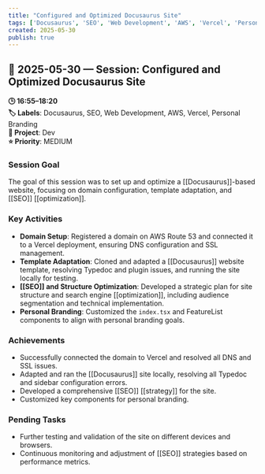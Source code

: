```yaml
---
title: "Configured and Optimized Docusaurus Site"
tags: ['Docusaurus', 'SEO', 'Web Development', 'AWS', 'Vercel', 'Personal Branding']
created: 2025-05-30
publish: true
---
```


## 📅 2025-05-30 — Session: Configured and Optimized Docusaurus Site

**🕒 16:55–18:20**  
**🏷️ Labels**: Docusaurus, SEO, Web Development, AWS, Vercel, Personal Branding  
**📂 Project**: Dev  
**⭐ Priority**: MEDIUM  


### Session Goal
The goal of this session was to set up and optimize a [[Docusaurus]]-based website, focusing on domain configuration, template adaptation, and [[SEO]] [[optimization]].

### Key Activities
- **Domain Setup**: Registered a domain on AWS Route 53 and connected it to a Vercel deployment, ensuring DNS configuration and SSL management.
- **Template Adaptation**: Cloned and adapted a [[Docusaurus]] website template, resolving Typedoc and plugin issues, and running the site locally for testing.
- **[[SEO]] and Structure Optimization**: Developed a strategic plan for site structure and search engine [[optimization]], including audience segmentation and technical implementation.
- **Personal Branding**: Customized the `index.tsx` and FeatureList components to align with personal branding goals.

### Achievements
- Successfully connected the domain to Vercel and resolved all DNS and SSL issues.
- Adapted and ran the [[Docusaurus]] site locally, resolving all Typedoc and sidebar configuration errors.
- Developed a comprehensive [[SEO]] [[strategy]] for the site.
- Customized key components for personal branding.

### Pending Tasks
- Further testing and validation of the site on different devices and browsers.
- Continuous monitoring and adjustment of [[SEO]] strategies based on performance metrics.

